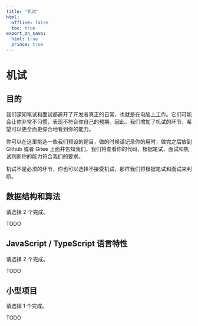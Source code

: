 ```yaml
---
title: "机试"
html:
  offline: false
  toc: true
export_on_save:
  html: true
  prince: true
---
```


# 机试

## 目的

我们深知笔试和面试都避开了开发者真正的日常，也就是在电脑上工作。它们可能会让你非常不习惯，表现不符合你自己的预期。因此，我们增加了机试的环节，希望可以更全面更综合地看到你的能力。

你可以在这里挑选一些我们预设的题目，做的时候请记录你的用时，做完之后放到 Github 或者 Gitee 上面并告知我们，我们将查看你的代码，根据笔试、面试和机试判断你的能力符合我们的要求。

机试不是必须的环节，你也可以选择不接受机试，那样我们将根据笔试和面试来判断。

## 数据结构和算法

请选择 2 个完成。

TODO

## JavaScript / TypeScript 语言特性

请选择 2 个完成。

TODO

## 小型项目

请选择 1 个完成。

TODO
